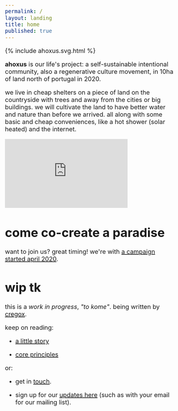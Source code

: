 ```yaml
---
permalink: /
layout: landing
title: home
published: true
---
```


{% include ahoxus.svg.html %}

**ahoxus** is our life's project: a self-sustainable intentional community, also a regenerative culture movement, in 10ha of land north of portugal in 2020.

we live in cheap shelters on a piece of land on the countryside with trees and away from the cities or big buildings. we will cultivate the land to have better water and nature than before we arrived. all along with some basic and cheap conveniences, like a hot shower (solar heated) and the internet.

<iframe width="400" height="225" src="https://www.youtube.com/embed/H3dYs97krpc" frameborder="0" allow="accelerometer; autoplay; encrypted-media; gyroscope; picture-in-picture" allowfullscreen></iframe>

# come co-create a paradise

want to join us? great timing! we're with [a campaign started april 2020](/paradise).

# wip tk

this is a *work in progress*, *"to kome"*. being written by [cregox](https://cregox.net/ahoxus).

keep on reading:

- [a little story](/story)

- [core principles](/core)

or:

- get in [touch](https://cregox.net/contact).

- sign up for our [updates here](/updates) (such as with your email for our mailing list).

<style>
body {max-width: 550px; margin: 0 auto; font-size: 15pt;}
</style>
